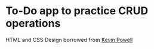 # To-Do app to practice CRUD operations

HTML and CSS Design borrowed from [Kevin Powell](https://www.youtube.com/watch?v=IhmSidOJSeE)
